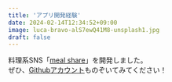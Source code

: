 ```yaml
---
title: 'アプリ開発経験'
date: 2024-02-14T12:34:52+09:00
image: luca-bravo-alS7ewQ41M8-unsplash1.jpg
draft: false
---
```


料理系SNS「[meal share](https://mealshare-16763142a330.herokuapp.com/login)」を開発しました。  
ぜひ、[Githubアカウント](https://github.com/nakano1122)ものぞいてみてください！